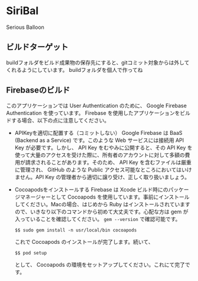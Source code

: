 # SiriBal
Serious Balloon

## ビルドターゲット

buildフォルダをビルド成果物の保存先にすると、gitコミット対象からは外してくれるようにしています。
buildフォルダを個人で作ってね

## Firebaseのビルド

このアプリケーションでは User Authentication のために、 Google Firebase Authentication を使っています。
Firebase を使用したアプリケーションをビルドする場合、以下の点に注意してください。

- APIKeyを適切に配置する（コミットしない）
    Google Firebase は BaaS (Backend as a Service) です。このような Web サービスには接続用 API Key が必要です。しかし、 API Key をむやみに公開すると、その API Key を使って大量のアクセスを受けた際に、所有者のアカウントに対して多額の費用が請求されることがあります。そのため、 API Key を含むファイルは厳重に管理され、 GitHub のような Public アクセス可能なところにおいてはいけません。API Key の管理者から適切に譲り受け、正しく取り扱いましょう。


- Cocoapodsをインストールする
    Firebase は Xcode ビルド時にのパッケージマネージャーとして Cocoapods を使用しています。事前にインストールしてください。Macの場合、はじめから Ruby はインストールされていますので、いきなり以下のコマンドから初めて大丈夫です。心配な方は gem が入っていることを確認してください。 `gem --version` で確認可能です。
    ```shell
    $$ sudo gem install -n usr/local/bin cocoapods
    ```
    これで Cocoapods のインストールが完了します。続いて、
    ```shell
    $$ pod setup
    ```
    として、 Cocoapods の環境をセットアップしてください。これにて完了です。